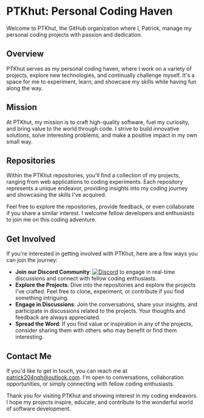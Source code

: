 # PTKhut: Personal Coding Haven

Welcome to PTKhut, the GitHub organization where I, Patrick, manage my personal coding projects with passion and dedication.

## Overview

PTKhut serves as my personal coding haven, where I work on a variety of projects, explore new technologies, and continually challenge myself. It's a space for me to experiment, learn, and showcase my skills while having fun along the way.

## Mission

At PTKhut, my mission is to craft high-quality software, fuel my curiosity, and bring value to the world through code. I strive to build innovative solutions, solve interesting problems, and make a positive impact in my own small way.

## Repositories

Within the PTKhut repositories, you'll find a collection of my projects, ranging from web applications to coding experiments. Each repository represents a unique endeavor, providing insights into my coding journey and showcasing the skills I've acquired.

Feel free to explore the repositories, provide feedback, or even collaborate if you share a similar interest. I welcome fellow developers and enthusiasts to join me on this coding adventure.

## Get Involved

If you're interested in getting involved with PTKhut, here are a few ways you can join the journey:

- **Join our Discord Community**: [![Discord](https://img.shields.io/discord/1151375434961924190?color=7389D8&label=Discord&logo=discord&logoColor=ffffff&labelColor=6A7EC2)](https://discord.gg/uJuJqWK2vT) to engage in real-time discussions and connect with fellow coding enthusiasts.
- **Explore the Projects**: Dive into the repositories and explore the projects I've crafted. Feel free to clone, experiment, or contribute if you find something intriguing.
- **Engage in Discussions**: Join the conversations, share your insights, and participate in discussions related to the projects. Your thoughts and feedback are always appreciated.
- **Spread the Word**: If you find value or inspiration in any of the projects, consider sharing them with others who may benefit or find them interesting.

## Contact Me

If you'd like to get in touch, you can reach me at patrick204nqh@outlook.com. I'm open to conversations, collaboration opportunities, or simply connecting with fellow coding enthusiasts.

Thank you for visiting PTKhut and showing interest in my coding endeavors. I hope my projects inspire, educate, and contribute to the wonderful world of software development.
